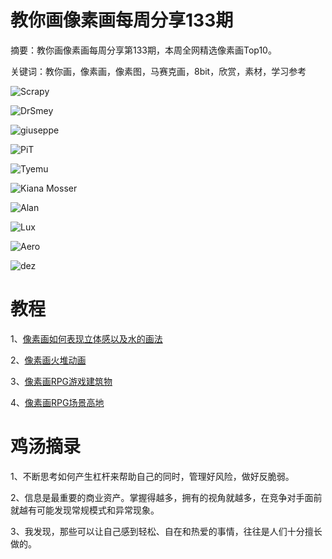 # 教你画像素画每周分享133期

摘要：教你画像素画每周分享第133期，本周全网精选像素画Top10。

关键词：教你画，像素画，像素图，马赛克画，8bit，欣赏，素材，学习参考

![Scrapy](https://files.mdnice.com/user/10493/769c874d-6357-40f8-b7f7-aace00439f8b.png)

![DrSmey](https://files.mdnice.com/user/10493/3d12f451-68fd-450a-9468-2d7e675391a4.png)

![giuseppe](https://files.mdnice.com/user/10493/263fc05b-7188-43f7-a781-e395686c0ca1.png)

![PiT](https://files.mdnice.com/user/10493/0411a940-ded4-46bc-bbda-7a4c6cd2f6f6.png)

![Tyemu](https://files.mdnice.com/user/10493/c784870c-b07b-4c4f-b5f3-bfa381a728d1.png)

![Kiana Mosser](https://files.mdnice.com/user/10493/3a97ee53-1996-4ce1-bcf6-be744c653879.png)

![Alan](https://files.mdnice.com/user/10493/4d4790aa-d81c-4fd9-b1cf-84ea4dc6a440.png)

![Lux](https://files.mdnice.com/user/10493/07155041-8d9b-4b88-b9f4-8e4b1d0e3249.png)

![Aero](https://files.mdnice.com/user/10493/e97454f0-904c-49cf-8763-0ab83b14dc84.jpeg)

![dez](https://files.mdnice.com/user/10493/eabe216f-5983-4c07-9d74-99629326c519.jpeg)


# 教程

1、[像素画如何表现立体感以及水的画法](https://mp.weixin.qq.com/s/q4wUSG8I593OUrIOW8rt6A)

2、[像素画火堆动画](https://mp.weixin.qq.com/s/aTlFeLVXgM0LZzeFTOd5Yg)

3、[像素画RPG游戏建筑物](https://mp.weixin.qq.com/s/UXtIgD87VMplYuDHBge34Q)

4、[像素画RPG场景高地](https://mp.weixin.qq.com/s/p7lk-B8YMHtjNTlS4Pobhg)


# 鸡汤摘录

1、不断思考如何产生杠杆来帮助自己的同时，管理好风险，做好反脆弱。

2、信息是最重要的商业资产。掌握得越多，拥有的视角就越多，在竞争对手面前就越有可能发现常规模式和异常现象。

3、我发现，那些可以让自己感到轻松、自在和热爱的事情，往往是人们十分擅长做的。




